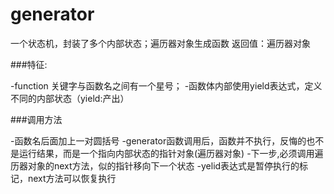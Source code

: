
# generator

一个状态机，封装了多个内部状态；遍历器对象生成函数
返回值：遍历器对象

###特征:  

 -function 关键字与函数名之间有一个星号；
 -函数体内部使用yield表达式，定义不同的内部状态（yield:产出）

###调用方法

 -函数名后面加上一对圆括号
 -generator函数调用后，函数并不执行，反悔的也不是运行结果，而是一个指向内部状态的指针对象(遍历器对象)
 -下一步,必须调用遍历器对象的next方法，似的指针移向下一个状态
 -yelid表达式是暂停执行的标记，next方法可以恢复执行